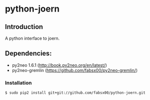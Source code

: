 python-joern
==

Introduction
--

A python interface to joern.

Dependencies:
--

+ py2neo 1.6.1 (http://book.py2neo.org/en/latest/)
+ py2neo-gremlin (https://github.com/fabsx00/py2neo-gremlin/)


### Installation

	$ sudo pip2 install git+git://github.com/fabsx00/python-joern.git
